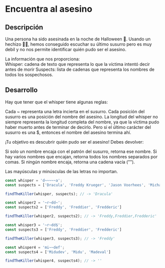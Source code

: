 # Encuentra al asesino

## Descripción

Una persona ha sido asesinada en la noche de Halloween 🔪. Usando un hechizo 🧙‍♀️, hemos conseguido escuchar su último susurro pero es muy debíl y no nos permite identificar quién pudo ser el asesino.

La información que nos proporciona:  
Whisper: cadena de texto que representa lo que la víctima intentó decir antes de morir
Suspects: lista de cadenas que representa los nombres de todos los sospechosos.

## Desarrollo

Hay que tener que el whisper tiene algunas reglas:

Cada ~ representa una letra incierta en el susurro.
Cada posición del susurro es una posición del nombre del asesino.
La longitud del whisper no siempre representa la longitud completa del nombre, ya que la víctima pudo haber muerto antes de terminar de decirlo.
Pero si el último carácter del susurro es una $, entonces el nombre del asesino termina ahí.

¡Tu objetivo es descubrir quién pudo ser el asesino! Debes devolver:

Si solo un nombre encaja con el patrón del susurro, retorna ese nombre.
Si hay varios nombres que encajan, retorna todos los nombres separados por comas.
Si ningún nombre encaja, retorna una cadena vacía ("").

Las mayúsculas y minúsculas de las letras no importan.

```js
const whisper = 'd~~~~~a';
const suspects = ['Dracula', 'Freddy Krueger', 'Jason Voorhees', 'Michael Myers'];

findTheKiller(whisper, suspects); // -> 'Dracula'
```

```js
const whisper2 = '~r~dd~';
const suspects2 = ['Freddy', 'Freddier', 'Fredderic']

findTheKiller(whisper2, suspects2); // -> 'Freddy,Freddier,Fredderic'
```

```js
const whisper3 = '~r~dd$';
const suspects3 = ['Freddy', 'Freddier', 'Fredderic']

findTheKiller(whisper3, suspects3); // -> 'Freddy'
```

```js
const whisper4 = 'mi~~def';
const suspects4 = ['Midudev', 'Midu', 'Madeval']

findTheKiller(whisper4, suspects4); // -> ''
```
